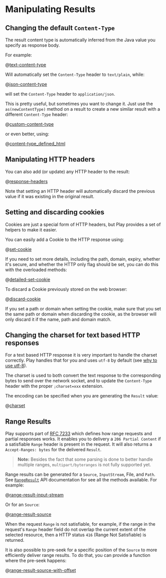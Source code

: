 <!--- Copyright (C) Lightbend Inc. <https://www.lightbend.com> -->
# Manipulating Results

## Changing the default `Content-Type`

The result content type is automatically inferred from the Java value you specify as response body.

For example:

@[text-content-type](code/javaguide/http/JavaResponse.java)

Will automatically set the `Content-Type` header to `text/plain`, while:

@[json-content-type](code/javaguide/http/JavaResponse.java)

will set the `Content-Type` header to `application/json`.

This is pretty useful, but sometimes you want to change it. Just use the `as(newContentType)` method on a result to create a new similar result with a different `Content-Type` header:

@[custom-content-type](code/javaguide/http/JavaResponse.java)

or even better, using:

@[content-type_defined_html](code/javaguide/http/JavaResponse.java)

## Manipulating HTTP headers

You can also add (or update) any HTTP header to the result:

@[response-headers](code/javaguide/http/JavaResponse.java)

Note that setting an HTTP header will automatically discard the previous value if it was existing in the original result.

## Setting and discarding cookies

Cookies are just a special form of HTTP headers, but Play provides a set of helpers to make it easier.

You can easily add a Cookie to the HTTP response using:

@[set-cookie](code/javaguide/http/JavaResponse.java)

If you need to set more details, including the path, domain, expiry, whether it's secure, and whether the HTTP only flag should be set, you can do this with the overloaded methods:

@[detailed-set-cookie](code/javaguide/http/JavaResponse.java)

To discard a Cookie previously stored on the web browser:

@[discard-cookie](code/javaguide/http/JavaResponse.java)

If you set a path or domain when setting the cookie, make sure that you set the same path or domain when discarding the cookie, as the browser will only discard it if the name, path and domain match.

## Changing the charset for text based HTTP responses

For a text based HTTP response it is very important to handle the charset correctly. Play handles that for you and uses `utf-8` by default (see [why to use utf-8](http://www.w3.org/International/questions/qa-choosing-encodings#useunicode)).

The charset is used to both convert the text response to the corresponding bytes to send over the network socket, and to update the `Content-Type` header with the proper `;charset=xxx` extension.

The encoding can be specified when you are generating the `Result` value:

@[charset](code/javaguide/http/JavaResponse.java)

## Range Results

Play supports part of [RFC 7233](https://tools.ietf.org/html/rfc7233) which defines how range requests and partial responses works. It enables you to delivery a `206 Partial Content` if a satisfiable `Range` header is present in the request. It will also returns a `Accept-Ranges: bytes` for the delivered `Result`.

> **Note:** Besides the fact that some parsing is done to better handle multiple ranges, `multipart/byteranges` is not fully supported yet.

Range results can be generated for a `Source`, `InputStream`, File, and `Path`. See [`RangeResult`](api/java/play/mvc/RangeResults.html) API documentation for see all the methods available. For example:

@[range-result-input-stream](code/javaguide/http/JavaResponse.java)

Or for an `Source`:

@[range-result-source](code/javaguide/http/JavaResponse.java)

When the request `Range` is not satisfiable, for example, if the range in the request's `Range` header field do not overlap the current extent of the selected resource, then a HTTP status `416` (Range Not Satisfiable) is returned.

It is also possible to pre-seek for a specific position of the `Source` to more efficiently deliver range results. To do that, you can provide a function where the pre-seek happens:

@[range-result-source-with-offset](code/javaguide/http/JavaResponse.java)
